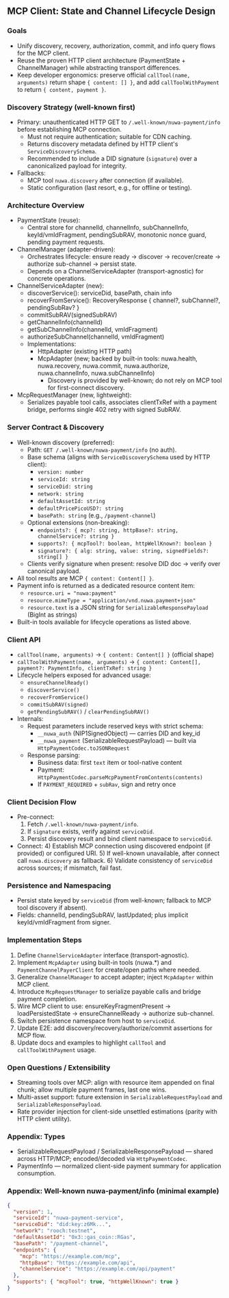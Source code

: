 ## MCP Client: State and Channel Lifecycle Design

### Goals

- Unify discovery, recovery, authorization, commit, and info query flows for the MCP client.
- Reuse the proven HTTP client architecture (PaymentState + ChannelManager) while abstracting transport differences.
- Keep developer ergonomics: preserve official `callTool(name, arguments)` return shape `{ content: [] }`, and add `callToolWithPayment` to return `{ content, payment }`.

### Discovery Strategy (well-known first)

- Primary: unauthenticated HTTP GET to `/.well-known/nuwa-payment/info` before establishing MCP connection.
  - Must not require authentication; suitable for CDN caching.
  - Returns discovery metadata defined by HTTP client's `ServiceDiscoverySchema`.
  - Recommended to include a DID signature (`signature`) over a canonicalized payload for integrity.
- Fallbacks:
  - MCP tool `nuwa.discovery` after connection (if available).
  - Static configuration (last resort, e.g., for offline or testing).

### Architecture Overview

- PaymentState (reuse):
  - Central store for channelId, channelInfo, subChannelInfo, keyId/vmIdFragment, pendingSubRAV, monotonic nonce guard, pending payment requests.
- ChannelManager (adapter-driven):
  - Orchestrates lifecycle: ensure ready → discover → recover/create → authorize sub-channel → persist state.
  - Depends on a ChannelServiceAdapter (transport-agnostic) for concrete operations.
- ChannelServiceAdapter (new):
  - discoverService(): serviceDid, basePath, chain info
  - recoverFromService(): RecoveryResponse { channel?, subChannel?, pendingSubRav? }
  - commitSubRAV(signedSubRAV)
  - getChannelInfo(channelId)
  - getSubChannelInfo(channelId, vmIdFragment)
  - authorizeSubChannel(channelId, vmIdFragment)
  - Implementations:
    - HttpAdapter (existing HTTP path)
    - McpAdapter (new; backed by built-in tools: nuwa.health, nuwa.recovery, nuwa.commit, nuwa.authorize, nuwa.channelInfo, nuwa.subChannelInfo)
      - Discovery is provided by well-known; do not rely on MCP tool for first-connect discovery.
- McpRequestManager (new, lightweight):
  - Serializes payable tool calls, associates clientTxRef with a payment bridge, performs single 402 retry with signed SubRAV.

### Server Contract & Discovery

- Well-known discovery (preferred):
  - Path: `GET /.well-known/nuwa-payment/info` (no auth).
  - Base schema (aligns with `ServiceDiscoverySchema` used by HTTP client):
    - `version: number`
    - `serviceId: string`
    - `serviceDid: string`
    - `network: string`
    - `defaultAssetId: string`
    - `defaultPricePicoUSD?: string`
    - `basePath: string` (e.g., `/payment-channel`)
  - Optional extensions (non-breaking):
    - `endpoints?: { mcp?: string, httpBase?: string, channelService?: string }`
    - `supports?: { mcpTool?: boolean, httpWellKnown?: boolean }`
    - `signature?: { alg: string, value: string, signedFields?: string[] }`
  - Clients verify signature when present: resolve DID doc → verify over canonical payload.
- All tool results are MCP `{ content: Content[] }`.
- Payment info is returned as a dedicated resource content item:
  - `resource.uri = "nuwa:payment"`
  - `resource.mimeType = "application/vnd.nuwa.payment+json"`
  - `resource.text` is a JSON string for `SerializableResponsePayload` (BigInt as strings)
- Built-in tools available for lifecycle operations as listed above.

### Client API

- `callTool(name, arguments)` → `{ content: Content[] }` (official shape)
- `callToolWithPayment(name, arguments)` → `{ content: Content[], payment?: PaymentInfo, clientTxRef: string }`
- Lifecycle helpers exposed for advanced usage:
  - `ensureChannelReady()`
  - `discoverService()`
  - `recoverFromService()`
  - `commitSubRAV(signed)`
  - `getPendingSubRAV()` / `clearPendingSubRAV()`
- Internals:
  - Request parameters include reserved keys with strict schema:
    - `__nuwa_auth` (NIP1SignedObject) — carries DID and key_id
    - `__nuwa_payment` (SerializableRequestPayload) — built via `HttpPaymentCodec.toJSONRequest`
  - Response parsing:
    - Business data: first `text` item or tool-native content
    - Payment: `HttpPaymentCodec.parseMcpPaymentFromContents(contents)`
    - If `PAYMENT_REQUIRED` + `subRav`, sign and retry once

### Client Decision Flow

- Pre-connect:
  1. Fetch `/.well-known/nuwa-payment/info`.
  2. If `signature` exists, verify against `serviceDid`.
  3. Persist discovery result and bind client namespace to `serviceDid`.
- Connect: 4) Establish MCP connection using discovered endpoint (if provided) or configured URI. 5) If well-known unavailable, after connect call `nuwa.discovery` as fallback. 6) Validate consistency of `serviceDid` across sources; if mismatch, fail fast.

### Persistence and Namespacing

- Persist state keyed by `serviceDid` (from well-known; fallback to MCP tool discovery if absent).
- Fields: channelId, pendingSubRAV, lastUpdated; plus implicit keyId/vmIdFragment from signer.

### Implementation Steps

1. Define `ChannelServiceAdapter` interface (transport-agnostic).
2. Implement `McpAdapter` using built-in tools (nuwa.\*) and `PaymentChannelPayerClient` for create/open paths where needed.
3. Generalize `ChannelManager` to accept adapter; inject `McpAdapter` within MCP client.
4. Introduce `McpRequestManager` to serialize payable calls and bridge payment completion.
5. Wire MCP client to use: ensureKeyFragmentPresent → loadPersistedState → ensureChannelReady → authorize sub-channel.
6. Switch persistence namespace from host to `serviceDid`.
7. Update E2E: add discovery/recovery/authorize/commit assertions for MCP flow.
8. Update docs and examples to highlight `callTool` and `callToolWithPayment` usage.

### Open Questions / Extensibility

- Streaming tools over MCP: align with resource item appended on final chunk; allow multiple payment frames, last one wins.
- Multi-asset support: future extension in `SerializableRequestPayload` and `SerializableResponsePayload`.
- Rate provider injection for client-side unsettled estimations (parity with HTTP client utility).

### Appendix: Types

- SerializableRequestPayload / SerializableResponsePayload — shared across HTTP/MCP; encoded/decoded via `HttpPaymentCodec`.
- PaymentInfo — normalized client-side payment summary for application consumption.

### Appendix: Well-known nuwa-payment/info (minimal example)

```json
{
  "version": 1,
  "serviceId": "nuwa-payment-service",
  "serviceDid": "did:key:z6Mk...",
  "network": "rooch:testnet",
  "defaultAssetId": "0x3::gas_coin::RGas",
  "basePath": "/payment-channel",
  "endpoints": {
    "mcp": "https://example.com/mcp",
    "httpBase": "https://example.com/api",
    "channelService": "https://example.com/api/payment"
  },
  "supports": { "mcpTool": true, "httpWellKnown": true }
}
```
